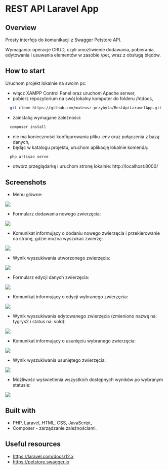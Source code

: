 # REST API Laravel App

## Overview

Prosty interfejs do komunikacji z Swagger Petstore API.

Wymagania: operacje CRUD, czyli umożliwienie dodawania, pobierania, edytowania i usuwania elementów w zasobie /pet, wraz z obsługą błędów.

## How to start

Uruchom projekt lokalnie na swoim pc:

-   włącz XAMPP Control Panel oraz uruchom Apache serwer,
-   pobierz repozytorium na swój lokalny komputer do folderu /htdocs,

```bash
  git clone https://github.com/mateusz-przybyla/RestApiLaravelApp.git
```

-   zainstaluj wymagane zależności:

```bash
  composer install
```

-   nie ma konieczności konfigurowania pliku .env oraz połączenia z bazą danych,
-   będąc w katalogu projektu, uruchom aplikację lokalnie komendą:

```bash
  php artisan serve
```

-   otwórz przeglądarkę i uruchom stronę lokalnie: http://localhost:8000/

## Screenshots

-   Menu główne:

![](./readme/main-menu.jpg)

-   Formularz dodawania nowego zwierzęcia:

![](./readme/create-form.jpg)

-   Komunikat informujący o dodaniu nowego zwierzęcia i przekierowanie na stronę, gdzie można wyszukać zwierzę:

![](./readme/create-message.jpg)

-   Wynik wyszukiwania utworzonego zwierzęcia:

![](./readme/search-result.jpg)

-   Formularz edycji danych zwierzęcia:

![](./readme/edit-form.jpg)

-   Komunikat informujący o edycji wybranego zwierzęcia:

![](./readme/edit-message.jpg)

-   Wynik wyszukiwania edytowanego zwierzęcia (zmieniono nazwę na: tygrys2 i status na: sold):

![](./readme/edited-data.jpg)

-   Komunikat informujący o usunięciu wybranego zwierzęcia:

![](./readme/delete-message.jpg)

-   Wynik wyszukiwania usuniętego zwierzęcia:

![](./readme/deleted-data.jpg)

-   Możliwość wyświetlenia wszystkich dostępnych wyników po wybranym statusie:

![](./readme/search-by-status.jpg)

## Built with

-   PHP, Laravel, HTML, CSS, JavaScript,
-   Composer - zarządzanie zależnościami.

## Useful resources

-   https://laravel.com/docs/12.x
-   https://petstore.swagger.io
